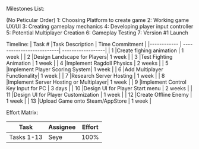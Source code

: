 Milestones List:

(No Peticular Order) 
1: Choosing Platform to create game
2: Working game UX/UI
3: Creating gameplay mechanics
4: Developing player input controller
5: Potential Multiplayer Creation
6: Gameplay Testing
7: Version #1 Launch

Timeline:
| Task #       |Task Description            |  Time Commitment | 
|------------ |  --------------------------| ------------------| 
|       1      |Create fighing animation   |       1 week         |
|       2      |Design Landscape for Players|       1 week     |
|       3      |Test Fighting Animation     |         1 week       |
|       4      |Implement Ragdoll Physics   |           2 weeks      |
|       5      |Implement Player Scoring System|      1 week        |
|       6      |Add Multiplayer Functionality|         1 week     |
|       7      |Research Server Hosting      |          1 week   |
|       8      |Implement Server Hosting or Multiplayer|   1 week    |
|       9      |Implement Control Key Input for PC |   3 days      |
|       10     |Design UI for Player Start menu    |     2 weeks  |
|       11     |Design UI for Player Customization |   1 week  |
|       12     |Create Offline Enemy               |    1 week       |
|       13     |Upload Game onto Steam/AppStore    |     1 week  |


Effort Matrix:

| Task       |Assignee  |  Effort |
| --------   |--------- |-------- |
| Tasks 1-13 |Seye      | 100%    |
